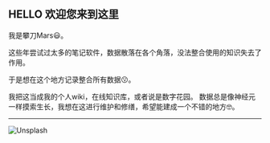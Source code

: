 ## HELLO 欢迎您来到这里

我是攀刀Mars😃。

这些年尝试过太多的笔记软件，数据散落在各个角落，没法整合使用的知识失去了作用。

于是想在这个地方记录整合所有数据😗。

我把这当成我的个人wiki，在线知识库，或者说是数字花园。
数据总是像神经元一样摸索生长，我想在这进行维护和修缮，希望能建成一个不错的地方🤓。

---

![Unsplash](https://source.unsplash.com/random)